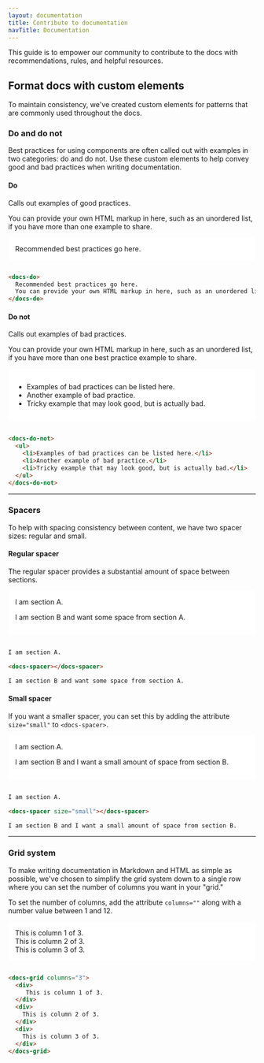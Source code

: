 ```yaml
---
layout: documentation
title: Contribute to documentation
navTitle: Documentation
---
```


This guide is to empower our community to contribute to the docs with recommendations, rules, and helpful resources.

<docs-spacer></docs-spacer>

## Format docs with custom elements

To maintain consistency, we've created custom elements for patterns that are commonly used throughout the docs.

<docs-spacer size="small"></docs-spacer>

### Do and do not

Best practices for using components are often called out with examples in two categories: do and do not. Use these custom elements to help convey good and bad practices when writing documentation.

<docs-spacer size="small"></docs-spacer>

#### Do

Calls out examples of good practices.

You can provide your own HTML markup in here, such as an unordered list, if you have more than one example to share.

<div style="background-color: #fff; border: 1px solid var(--zui-gray-400); border-radius: 5px; padding: 1em; margin-bottom: 2em;">
<docs-do>
  Recommended best practices go here.
</docs-do>
</div>

```html
<docs-do>
  Recommended best practices go here.
  You can provide your own HTML markup in here, such as an unordered list, if you have more than one example to share.
</docs-do>
```

<docs-spacer size="small"></docs-spacer>

#### Do not

Calls out examples of bad practices.

You can provide your own HTML markup in here, such as an unordered list, if you have more than one best practice example to share.

<div style="background-color: #fff; border: 1px solid var(--zui-gray-400); border-radius: 5px; padding: 1em; margin-bottom: 2em;">
<docs-do-not>
  <ul>
    <li>Examples of bad practices can be listed here.</li>
    <li>Another example of bad practice.</li>
    <li>Tricky example that may look good, but is actually bad.</li>
  </ul>
</docs-do-not>
</div>

```html
<docs-do-not>
  <ul>
    <li>Examples of bad practices can be listed here.</li>
    <li>Another example of bad practice.</li>
    <li>Tricky example that may look good, but is actually bad.</li>
  </ul>
</docs-do-not>
```

---

### Spacers

To help with spacing consistency between content, we have two spacer sizes: regular and small.

<docs-spacer size="small"></docs-spacer>

#### Regular spacer

The regular spacer provides a substantial amount of space between sections.

<div style="background-color: #fff; border: 1px solid var(--zui-gray-400); border-radius: 5px; padding: 1em; margin-bottom: 2em;">
I am section A.

<docs-spacer></docs-spacer>

I am section B and want some space from section A.
</div>

```html
I am section A.

<docs-spacer></docs-spacer>

I am section B and want some space from section A.
```

<docs-spacer size="small"></docs-spacer>

#### Small spacer

If you want a smaller spacer, you can set this by adding the attribute `size="small"` to `<docs-spacer>`.

<div style="background-color: #fff; border: 1px solid var(--zui-gray-400); border-radius: 5px; padding: 1em; margin-bottom: 2em;">
I am section A.

<docs-spacer size="small"></docs-spacer>

I am section B and I want a small amount of space from section B.
</div>

```html
I am section A.

<docs-spacer size="small"></docs-spacer>

I am section B and I want a small amount of space from section B.
```

---

### Grid system

To make writing documentation in Markdown and HTML as simple as possible, we've chosen to simplify the grid system down to a single row where you can set the number of columns you want in your "grid."

To set the number of columns, add the attribute `columns=""` along with a number value between 1 and 12.

<div style="background-color: #fff; border: 1px solid var(--zui-gray-400); border-radius: 5px; padding: 1em; margin-bottom: 2em;">
<docs-grid columns="3">
  <div>
     This is column 1 of 3.
  </div>
  <div>
    This is column 2 of 3.
  </div>
  <div>
    This is column 3 of 3.
  </div>
</docs-grid>
</div>

```html
<docs-grid columns="3">
  <div>
     This is column 1 of 3.
  </div>
  <div>
    This is column 2 of 3.
  </div>
  <div>
    This is column 3 of 3.
  </div>
</docs-grid>
```